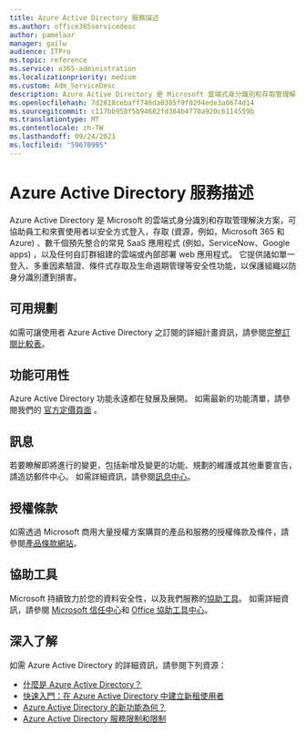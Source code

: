 ```yaml
---
title: Azure Active Directory 服務描述
ms.author: office365servicedesc
author: pamelaar
manager: gailw
audience: ITPro
ms.topic: reference
ms.service: o365-administration
ms.localizationpriority: medium
ms.custom: Adm_ServiceDesc
description: Azure Active Directory 是 Microsoft 雲端式身分識別和存取管理解決方案，可協助員工和來賓使用者以安全方式登入或存取資源。
ms.openlocfilehash: 7d2818cebaff746da0385f9f0294ede3a0674d14
ms.sourcegitcommit: c117bb958f5b94682fd384b4770a920c6114559b
ms.translationtype: MT
ms.contentlocale: zh-TW
ms.lasthandoff: 09/24/2021
ms.locfileid: "59670995"
---
```

# <a name="azure-active-directory-service-description"></a>Azure Active Directory 服務描述

Azure Active Directory 是 Microsoft 的雲端式身分識別和存取管理解決方案，可協助員工和來賓使用者以安全方式登入，存取 (資源，例如，Microsoft 365 和 Azure) 、數千個預先整合的常見 SaaS 應用程式 (例如，ServiceNow、Google apps) ，以及任何自訂群組建的雲端或內部部署 web 應用程式。 它提供諸如單一登入、多重因素驗證、條件式存取及生命週期管理等安全性功能，以保護組織以防身分識別遭到損害。

## <a name="available-plans"></a>可用規劃

如需可讓使用者 Azure Active Directory 之訂閱的詳細計畫資訊，請參閱[完整訂閱比較表](https://go.microsoft.com/fwlink/?linkid=2139145)。

## <a name="feature-availability"></a>功能可用性

Azure Active Directory 功能永遠都在發展及展開。 如需最新的功能清單，請參閱我們的 [官方定價頁面](https://www.microsoft.com/security/business/identity-access-management/azure-ad-pricing) 。

## <a name="messaging"></a>訊息

若要瞭解即將進行的變更，包括新增及變更的功能、規劃的維護或其他重要宣告，請造訪郵件中心。 如需詳細資訊，請參閱[訊息中心](/microsoft-365/admin/manage/message-center)。

## <a name="licensing-terms"></a>授權條款

如需透過 Microsoft 商用大量授權方案購買的產品和服務的授權條款及條件，請參閱[產品條款網站](https://www.microsoft.com/licensing/terms/)。

## <a name="accessibility"></a>協助工具

Microsoft 持續致力於您的資料安全性，以及我們服務的[協助工具](https://www.microsoft.com/trust-center/compliance/accessibility)。 如需詳細資訊，請參閱 [Microsoft 信任中心](https://www.microsoft.com/trust-center)和 [Office 協助工具中心](https://support.office.com/article/ecab0fcf-d143-4fe8-a2ff-6cd596bddc6d)。

## <a name="learn-more"></a>深入了解

如需 Azure Active Directory 的詳細資訊，請參閱下列資源：

- [什麼是 Azure Active Directory？](/azure/active-directory/fundamentals/active-directory-whatis)
- [快速入門：在 Azure Active Directory 中建立新租使用者](/azure/active-directory/fundamentals/active-directory-access-create-new-tenant)
- [Azure Active Directory 的新功能為何？](/azure/active-directory/fundamentals/whats-new)
- [Azure Active Directory 服務限制和限制](/azure/active-directory/enterprise-users/directory-service-limits-restrictions)
